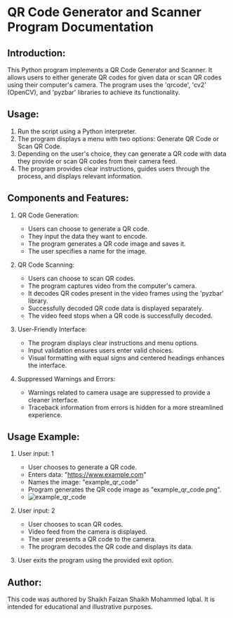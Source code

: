 QR Code Generator and Scanner Program Documentation
==================================================

Introduction:
--------------
This Python program implements a QR Code Generator and Scanner. It allows users to either generate QR codes for given data or scan QR codes using their computer's camera. The program uses the 'qrcode', 'cv2' (OpenCV), and 'pyzbar' libraries to achieve its functionality.

Usage:
-------
1. Run the script using a Python interpreter.
2. The program displays a menu with two options: Generate QR Code or Scan QR Code.
3. Depending on the user's choice, they can generate a QR code with data they provide or scan QR codes from their camera feed.
4. The program provides clear instructions, guides users through the process, and displays relevant information.

Components and Features:
-------------------------
1. QR Code Generation:
   - Users can choose to generate a QR code.
   - They input the data they want to encode.
   - The program generates a QR code image and saves it.
   - The user specifies a name for the image.

2. QR Code Scanning:
   - Users can choose to scan QR codes.
   - The program captures video from the computer's camera.
   - It decodes QR codes present in the video frames using the 'pyzbar' library.
   - Successfully decoded QR code data is displayed separately.
   - The video feed stops when a QR code is successfully decoded.

3. User-Friendly Interface:
   - The program displays clear instructions and menu options.
   - Input validation ensures users enter valid choices.
   - Visual formatting with equal signs and centered headings enhances the interface.

4. Suppressed Warnings and Errors:
   - Warnings related to camera usage are suppressed to provide a cleaner interface.
   - Traceback information from errors is hidden for a more streamlined experience.

Usage Example:
---------------
1. User input: 1
   - User chooses to generate a QR code.
   - Enters data: "https://www.example.com"
   - Names the image: "example_qr_code"
   - Program generates the QR code image as "example_qr_code.png".
   - ![example_qr_code](https://github.com/faizan0111/QR-code-Scan-Generator-/assets/95975060/7ec4178e-8910-4fe8-a13b-564d1a158eb7)


2. User input: 2
   - User chooses to scan QR codes.
   - Video feed from the camera is displayed.
   - The user presents a QR code to the camera.
   - The program decodes the QR code and displays its data.

3. User exits the program using the provided exit option.

Author:
-------
This code was authored by Shaikh Faizan Shaikh Mohammed Iqbal. It is intended for educational and illustrative purposes.
